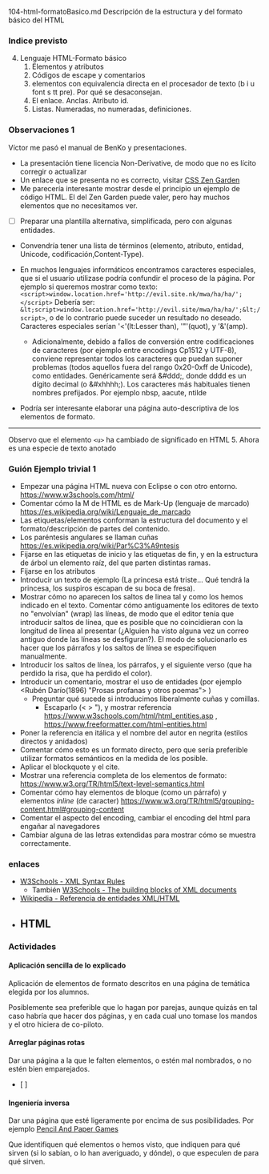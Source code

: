 104-html-formatoBasico.md
Descripción de la estructura y del formato básico del HTML


### Indice previsto
4. Lenguaje HTML-Formato básico
	1. Elementos y atributos
	2. Códigos de escape y comentarios
	3. elementos con equivalencia directa en el procesador de texto (b i u font s tt pre). Por qué se desaconsejan.
	4. El enlace. Anclas. Atributo id.
	5. Listas. Numeradas, no numeradas, definiciones.

### Observaciones 1
Víctor me pasó el manual de BenKo y presentaciones.
- La presentación tiene licencia Non-Derivative, de modo que no es lícito corregir o actualizar
- Un enlace que se presenta no es correcto, visitar [CSS Zen Garden](http://www.csszengarden.com/)
- Me parecería interesante mostrar desde el principio un ejemplo de código HTML. El del Zen Garden puede valer, pero hay muchos elementos que no necesitamos ver.
- [ ] Preparar una plantilla alternativa, simplificada, pero con algunas entidades.
- Convendría tener una lista de términos (elemento, atributo, entidad, Unicode, codificación,Content-Type).
- En muchos lenguajes informáticos encontramos caracteres especiales, que si el usuario utilizase podría confundir el proceso de la página. Por ejemplo si queremos mostrar como texto: `<script>window.location.href='http://evil.site.nk/mwa/ha/ha/';</script>`
Debería ser: `&lt;script>window.location.href='http://evil.site/mwa/ha/ha/';&lt;/script>`, o de lo contrario puede suceder un resultado no deseado. Caracteres especiales serían '<'(lt:Lesser than), '"'(quot), y '&'(amp).
  - Adicionalmente, debido a fallos de conversión entre codificaciones de caracteres (por ejemplo entre encodings Cp1512 y UTF-8), conviene representar todos los caracteres que puedan suponer problemas (todos aquellos fuera del rango 0x20-0xff de Unicode), como entidades. Genéricamente será &#ddd;, donde dddd es un dígito decimal (o &#xhhhh;). Los caracteres más habituales tienen nombres prefijados. Por ejemplo nbsp, aacute, ntilde

- Podría ser interesante elaborar una página auto-descriptiva de los elementos de formato.

----

Observo que el elemento `<u>` ha cambiado de significado en HTML 5. Ahora es una especie de texto anotado

### Guión Ejemplo trivial 1
- Empezar una página HTML nueva con Eclipse o con otro entorno. https://www.w3schools.com/html/
- Comentar cómo la M de HTML es de Mark-Up (lenguaje de marcado) https://es.wikipedia.org/wiki/Lenguaje_de_marcado
- Las etiquetas/elementos conforman la estructura del documento y el formato/descripción de partes del contenido.
- Los paréntesis angulares se llaman cuñas https://es.wikipedia.org/wiki/Par%C3%A9ntesis
- Fijarse en las etiquetas de inicio y las etiquetas de fin, y en la estructura de árbol un elemento raíz, del que parten distintas ramas.
- Fijarse en los atributos
- Introducir un texto de ejemplo (La princesa está triste... Qué tendrá la princesa, los suspiros escapan de su boca de fresa).
- Mostrar cómo no aparecen los saltos de linea tal y como los hemos indicado en el texto. Comentar cómo antiguamente los editores de texto no "envolvían" (wrap) las líneas, de modo que el editor tenía que introducir saltos de línea, que es posible que no coincidieran con la longitud de línea al presentar (¿Alguien ha visto alguna vez un correo antiguo donde las líneas se desfiguran?). El modo de solucionarlo es hacer que los párrafos y los saltos de línea se especifiquen manualmente.
- Introducir los saltos de línea, los párrafos, y el siguiente verso (que ha perdido la risa, que ha perdido el color).
- Introducir un comentario, mostrar el uso de entidades (por ejemplo <Rubén Darío(1896) "Prosas profanas y otros poemas"> )
  - Preguntar qué sucede si introducimos liberalmente cuñas y comillas.
	- Escaparlo (&lt; &gt; &quot;), y mostrar referencia https://www.w3schools.com/html/html_entities.asp , https://www.freeformatter.com/html-entities.html
- Poner la referencia en itálica y el nombre del autor en negrita (estilos directos y anidados)
- Comentar cómo esto es un formato directo, pero que sería preferible utilizar formatos semánticos en la medida de los posible.
- Aplicar el blockquote y el cite.
- Mostrar una referencia completa de los elementos de formato: https://www.w3.org/TR/html5/text-level-semantics.html
- Comentar cómo hay elementos de bloque (como un párrafo) y elementos *inline* (de caracter) https://www.w3.org/TR/html5/grouping-content.html#grouping-content
- Comentar el aspecto del encoding, cambiar el encoding del html para engañar al navegadores
- Cambiar alguna de las letras extendidas para mostrar cómo se muestra correctamente.

### enlaces
- [W3Schools - XML Syntax Rules](https://www.w3schools.com/xml/xml_syntax.asp)
  - También [W3Schools - The building blocks of XML documents](https://www.w3schools.com/xml/xml_dtd_building.asp)
- [Wikipedia - Referencia de entidades XML/HTML](https://en.wikipedia.org/wiki/List_of_XML_and_HTML_character_entity_references)
- HTML
  -



### Actividades
#### Aplicación sencilla de lo explicado
Aplicación de elementos de formato descritos en una página de temática elegida por los alumnos.

Posiblemente sea preferible que lo hagan por parejas, aunque quizás en tal caso habría que hacer dos páginas, y en cada cual uno tomase los mandos y el otro hiciera de co-piloto.

#### Arreglar páginas rotas
Dar una página a la que le falten elementos, o estén mal nombrados, o no estén bien emparejados.
- [ ]


#### Ingeniería inversa
Dar una página que esté ligeramente por encima de sus posibilidades. Por ejemplo [Pencil And Paper Games](http://www.papg.com/)

Que identifiquen qué elementos o hemos visto, que indiquen para qué sirven (si lo sabían, o lo han averiguado, y dónde), o que especulen de para qué sirven.


<!--
  * Sintaxis minima de HTML
  ** Elementos, atributos, secuencias de escape
  ** elementos estructurales: html header title body
  ** Estructura del texto (h1 h2 ... p br) Notar que el espaciado se simplifica.
  ** enlaces (solo para enlazar, no para definir un a name="").
  ** URL
  	Partes: protocolo, host, recurso etiqueta parámetros
  	Escapado URL
  	Relacionado:URI

  * Referencias

  (Actividad) Se les puede mostrar una página web relativamente sencilla (por ejemplo ), para que hagan una ingenería inversa, indiquen cuáles son los textos mostrados y cuál es la  función de cada elemento.
  El sitio es peculiar porque en vez de texto ordinario contiene principalemente imágenes, y contiene capas (div) y utiliza hojas de estilo, y otros elementos que veremos posteriormente.

  #Formato HTML parte 2 - Formato básico
  @@@
  El objetivo sería comprender y prácticar los elementos básicos de formato directo (b i font center ...).
  @@@ Habría que proveer algún programa de edición sencillo
  Imágenes a nivel básico
  Tablas a nivel básico
  También convendría introducir el concepto de "separation of concerns" en el sentido de que introducir formatos específicos en cada elemento introduce redundancia, una posible falta de uniformidad, y dificultad de actualización.

  Se pueden explicar también los conceptos de Cumplimiento de estándares del lenguaje. usabilidad y accesibilidad: Una página mal formateada o con elementos no estándar puede no ser entendida por algunos navegadores o crawlers. El usuario debe poder encontrar la información que busca e interaccionar fácilmente con la página. La página poder visualizarse correctamente sin imágenes (por ejemplo un terminal de texto como Lynx), en grises (imprimir), en pantallas pequeñas.

  Actividad: Realización de una página con elementos básicos
  Para los que terminen rápido se les podría suministrar otra página para que hagan ingeniería inversa. Por ejemplo la página de enlaces, o una plantilla de página con el estilo Bootstrap

-->
